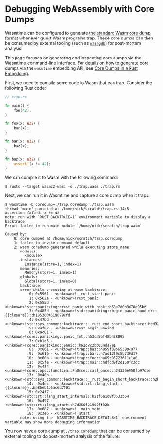 # Debugging WebAssembly with Core Dumps

Wasmtime can be configured to generate [the standard Wasm core dump
format][spec] whenever guest Wasm programs trap. These core dumps can then be
consumed by external tooling (such as [`wasmgdb`][wasmgdb]) for post-mortem analysis.

This page focuses on generating and inspecting core dumps via the Wasmtime
command-line interface. For details on how to generate core dumps via the
`wasmtime` embedding API, see [Core Dumps in a Rust
Embedding](./examples-rust-core-dumps.md).

First, we need to compile some code to Wasm that can trap. Consider the
following Rust code:

```rust
// trap.rs

fn main() {
    foo(42);
}

fn foo(x: u32) {
    bar(x);
}

fn bar(x: u32) {
    baz(x);
}

fn baz(x: u32) {
    assert!(x != 42);
}
```

We can compile it to Wasm with the following command:

```shell-session
$ rustc --target wasm32-wasi -o ./trap.wasm ./trap.rs
```

Next, we can run it in Wasmtime and capture a core dump when it traps:

```shell-session
$ wasmtime -D coredump=./trap.coredump ./trap.wasm
thread 'main' panicked at /home/nick/scratch/trap.rs:14:5:
assertion failed: x != 42
note: run with `RUST_BACKTRACE=1` environment variable to display a backtrace
Error: failed to run main module `/home/nick/scratch/trap.wasm`

Caused by:
    0: core dumped at /home/nick/scratch/trap.coredump
    1: failed to invoke command default
    2: wasm coredump generated while executing store_name:
       modules:
         <module>
       instances:
         Instance(store=1, index=1)
       memories:
         Memory(store=1, index=1)
       globals:
         Global(store=1, index=0)
       backtrace:
       error while executing at wasm backtrace:
           0: 0x5961 - <unknown>!__rust_start_panic
           1: 0x562a - <unknown>!rust_panic
           2: 0x555d - <unknown>!std::panicking::rust_panic_with_hook::h58e7d0b3d70e95b6
           3: 0x485d - <unknown>!std::panicking::begin_panic_handler::{{closure}}::h1853004619879cfd
           4: 0x47bd - <unknown>!std::sys_common::backtrace::__rust_end_short_backtrace::hed32bc5557405634
           5: 0x4f02 - <unknown>!rust_begin_unwind
           6: 0xac01 - <unknown>!core::panicking::panic_fmt::h53ca5bf48b428895
           7: 0xb1c5 - <unknown>!core::panicking::panic::h62c2c2bb054da7e1
           8:  0x661 - <unknown>!trap::baz::h859f39b65389c077
           9:  0x616 - <unknown>!trap::bar::h7ad12f9c5b730d17
          10:  0x60a - <unknown>!trap::foo::ha69c95723611c1a0
          11:  0x5fe - <unknown>!trap::main::hdfcd9f2d150fc3dc
          12:  0x434 - <unknown>!core::ops::function::FnOnce::call_once::h24336e950fb97d1e
          13:  0x40b - <unknown>!std::sys_common::backtrace::__rust_begin_short_backtrace::h2b37384d2b1a57ff
          14:  0x4ec - <unknown>!std::rt::lang_start::{{closure}}::he86eb1b6ac6d7501
          15: 0x24f7 - <unknown>!std::rt::lang_start_internal::h21f6a1d8f3633b54
          16:  0x497 - <unknown>!std::rt::lang_start::h7d256f21902ff32b
          17:  0x687 - <unknown>!__main_void
          18:  0x3e6 - <unknown>!_start
       note: using the `WASMTIME_BACKTRACE_DETAILS=1` environment variable may show more debugging information
```

You now have a core dump at `./trap.coredump` that can be consumed by external
tooling to do post-mortem analysis of the failure.

[spec]: https://github.com/WebAssembly/tool-conventions/blob/main/Coredump.md
[wasmgdb]: https://github.com/xtuc/wasm-coredump/blob/main/bin/wasmgdb/README.md
